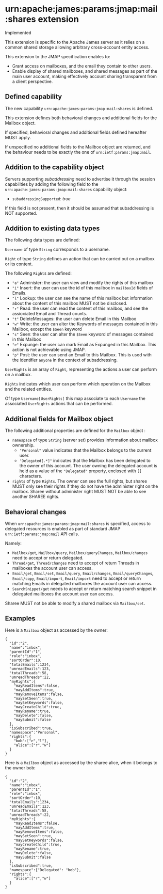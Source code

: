 # urn:apache:james:params:jmap:mail:shares extension

<aside class="notice">
  Implemented
</aside>

This extension is specific to the Apache James server as it relies on a common shared storage allowing arbitrary cross-account entity access.

This extension to the JMAP specification enables to:

 - Grant access on mailboxes, and the email they contain to other users.
 - Enable display of shared mailboxes, and shared messages as part of the main user account, making effectively account sharing transparent from a client perspective.

## Defined capability

The new capability `urn:apache:james:params:jmap:mail:shares` is defined.

This extension defines both behavioral changes and additional fields for the Mailbox object.

If specified, behavioral changes and additional fields defined hereafter MUST apply.

If unspecified no additional fields to the Mailbox object are returned, and the behaviour needs to be exactly the one of `urn:ietf:params:jmap:mail`.

## Addition to the capability object

Servers supporting *subaddressing* need to advertise it through the session capabilities by adding the following field to the `urn:apache:james:params:jmap:mail:shares` capability object:

- `subaddressingSupported`: *true*

If this field is not present, then it should be assumed that subaddressing is NOT supported.

## Addition to existing data types

The following data types are defined:

`Username` of type `String` corresponds to a username.

`Right` of type `String` defines an action that can be carried out on a mailbox or its content.

The following `Right`s are defined:

 - `"a"` Administer: the user can view and modify the rights of this mailbox
 - `"i"` Insert: the user can use the id of this mailbox in `mailboxId` fields of Emails.
 - `"l"` Lookup: the user can see the name of this mailbox but information about the content of this mailbox MUST not be disclosed.
 - `"r"` Read: the user can read the content of this mailbox, and see the assiociated Email and Thread counts.
 - `"t"` DeleteMessages: the user can delete Email in this Mailbox
 - `"w"` Write: the user can alter the Keywords of messages contained in this Mailbox, except the `$Seen` keyword
 - `"s"` Seen: the user can alter the `$Seen` keyword of messages contained in this Mailbox
 - `"e"` Expunge: the user can mark Email as Expunged in this Mailbox. This action is not achievable using JMAP.
 - `"p"` Post: the user can send an Email to this Mailbox. This is used with the identifier `anyone` in the context of subaddressing.

`UserRights` is an array of `Right`, representing the actions a user can perform on a mailbox.

`Rights` indicates which user can perform which operation on the Mailbox and the related entities.

Of type `Username[UserRights]` this map associate to each `Username` the associated `UserRights` actions that can be performed.

## Additional fields for Mailbox object

The following additional properties are defined for the `Mailbox` object :

 - `namespace` of type `String` (server set) provides information about mailbox ownership.
   - `"Personal"` value indicates that the Mailbox belongs to the current user.
   - `"Delegated[.*]"` indicates that the Mailbox has been delegated to the owner of this account. The user owning the delegated account is held as a value of the `"Delegated"` property, enclosed with `[]` characters.
 - `rights` of type `Rights`. The owner can see the full rights, but sharee MUST only see their rights if they do not have the administer right on the mailbox. Sharee without administer right MUST NOT be able to see another SHAREE rights.

## Behavioral changes

When `urn:apache:james:params:jmap:mail:shares` is specified, access to delegated resources is enabled as part of standard JMAP `urn:ietf:params:jmap:mail` API calls.

Namely:

 - `Mailbox/get`, `Mailbox/query`, `Mailbox/queryChanges`, `Mailbox/changes` need to accept or return delegated.
 - `Thread/get`, `Thread/changes` need to accept of return Threads in mailboxes the account user can access.
 - `Email/get`, `Email/set`, `Email/query`, `Email/changes`, `Email/queryChanges`, `Email/copy`, `Email/import`, `Email/import` need to accept or return matching Emails in delegated mailboxes the account user can access.
 - `SearchSnippet/get` needs to accept or return matching search snippet in delegated mailboxes the account user can access.

Sharee MUST not be able to modify a shared mailbox via `Mailbox/set`.

## Examples

Here is a `Mailbox` object as accessed by the owner:

```
{
  "id":"2",
  "name":"inbox",
  "parentId":"1",
  "role":"inbox",
  "sortOrder":10,
  "totalEmails":1234,
  "unreadEmails":123,
  "totalThreads":58,
  "unreadThreads":22,
  "myRights":{
    "mayReadItems":false,
    "mayAddItems":true,
    "mayRemoveItems":false,
    "maySetSeen":true,
    "maySetKeywords":false,
    "mayCreateChild":true,
    "mayRename":true,
    "mayDelete":false,
    "maySubmit":false
  },
  "isSubscribed":true,
  "namespace":"Personal",
  "rights":{
    "bob":["e","l"],
    "alice":["r","w"]
  }
}
```

Here is a `Mailbox` object as accessed by the sharee alice, when it belongs to the owner bob:

```
{
  "id":"2",
  "name":"inbox",
  "parentId":"1",
  "role":"inbox",
  "sortOrder":10,
  "totalEmails":1234,
  "unreadEmails":123,
  "totalThreads":58,
  "unreadThreads":22,
  "myRights":{
    "mayReadItems":false,
    "mayAddItems":true,
    "mayRemoveItems":false,
    "maySetSeen":true,
    "maySetKeywords":false,
    "mayCreateChild":true,
    "mayRename":true,
    "mayDelete":false,
    "maySubmit":false
  },
  "isSubscribed":true,
  "namespace":{"Delegated": "bob"},
  "rights":{
    "alice":["r","w"]
  }
}
```
